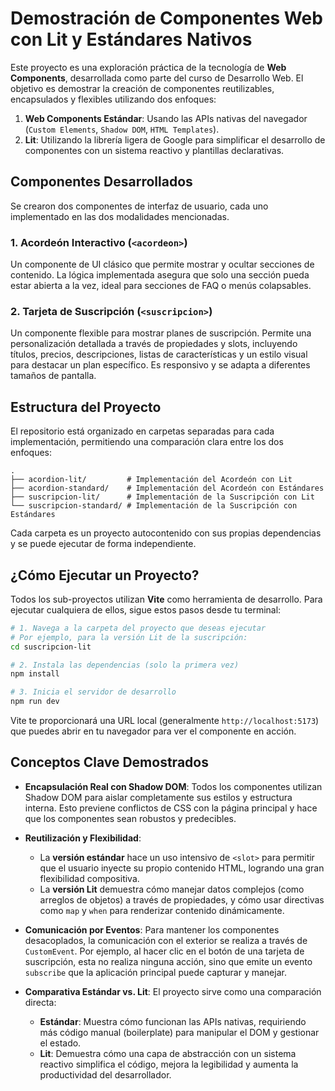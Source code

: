 # Demostración de Componentes Web con Lit y Estándares Nativos

Este proyecto es una exploración práctica de la tecnología de **Web Components**, desarrollada como parte del curso de Desarrollo Web. El objetivo es demostrar la creación de componentes reutilizables, encapsulados y flexibles utilizando dos enfoques:

1.  **Web Components Estándar**: Usando las APIs nativas del navegador (`Custom Elements`, `Shadow DOM`, `HTML Templates`).
2.  **Lit**: Utilizando la librería ligera de Google para simplificar el desarrollo de componentes con un sistema reactivo y plantillas declarativas.

## Componentes Desarrollados

Se crearon dos componentes de interfaz de usuario, cada uno implementado en las dos modalidades mencionadas.

### 1\. Acordeón Interactivo (`<acordeon>`)

Un componente de UI clásico que permite mostrar y ocultar secciones de contenido. La lógica implementada asegura que solo una sección pueda estar abierta a la vez, ideal para secciones de FAQ o menús colapsables.

### 2\. Tarjeta de Suscripción (`<suscripcion>`)

Un componente flexible para mostrar planes de suscripción. Permite una personalización detallada a través de propiedades y slots, incluyendo títulos, precios, descripciones, listas de características y un estilo visual para destacar un plan específico. Es responsivo y se adapta a diferentes tamaños de pantalla.

## Estructura del Proyecto

El repositorio está organizado en carpetas separadas para cada implementación, permitiendo una comparación clara entre los dos enfoques:

```
.
├── acordion-lit/         # Implementación del Acordeón con Lit
├── acordion-standard/    # Implementación del Acordeón con Estándares
├── suscripcion-lit/      # Implementación de la Suscripción con Lit
└── suscripcion-standard/ # Implementación de la Suscripción con Estándares
```

Cada carpeta es un proyecto autocontenido con sus propias dependencias y se puede ejecutar de forma independiente.

## ¿Cómo Ejecutar un Proyecto?

Todos los sub-proyectos utilizan **Vite** como herramienta de desarrollo. Para ejecutar cualquiera de ellos, sigue estos pasos desde tu terminal:

```bash
# 1. Navega a la carpeta del proyecto que deseas ejecutar
# Por ejemplo, para la versión Lit de la suscripción:
cd suscripcion-lit

# 2. Instala las dependencias (solo la primera vez)
npm install

# 3. Inicia el servidor de desarrollo
npm run dev
```

Vite te proporcionará una URL local (generalmente `http://localhost:5173`) que puedes abrir en tu navegador para ver el componente en acción.

## Conceptos Clave Demostrados

- **Encapsulación Real con Shadow DOM**: Todos los componentes utilizan Shadow DOM para aislar completamente sus estilos y estructura interna. Esto previene conflictos de CSS con la página principal y hace que los componentes sean robustos y predecibles.

- **Reutilización y Flexibilidad**:

  - La **versión estándar** hace un uso intensivo de `<slot>` para permitir que el usuario inyecte su propio contenido HTML, logrando una gran flexibilidad compositiva.
  - La **versión Lit** demuestra cómo manejar datos complejos (como arreglos de objetos) a través de propiedades, y cómo usar directivas como `map` y `when` para renderizar contenido dinámicamente.

- **Comunicación por Eventos**: Para mantener los componentes desacoplados, la comunicación con el exterior se realiza a través de `CustomEvent`. Por ejemplo, al hacer clic en el botón de una tarjeta de suscripción, esta no realiza ninguna acción, sino que emite un evento `subscribe` que la aplicación principal puede capturar y manejar.

- **Comparativa Estándar vs. Lit**: El proyecto sirve como una comparación directa:

  - **Estándar**: Muestra cómo funcionan las APIs nativas, requiriendo más código manual (boilerplate) para manipular el DOM y gestionar el estado.
  - **Lit**: Demuestra cómo una capa de abstracción con un sistema reactivo simplifica el código, mejora la legibilidad y aumenta la productividad del desarrollador.
